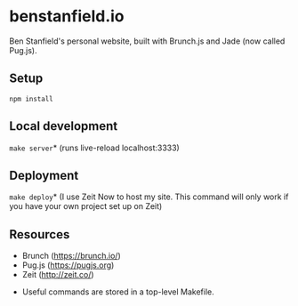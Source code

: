 # benstanfield.io
Ben Stanfield's personal website, built with Brunch.js and Jade (now called Pug.js).

## Setup
`npm install`

## Local development
`make server`* (runs live-reload localhost:3333)

## Deployment
`make deploy`* (I use Zeit Now to host my site. This command will only work if you have your own project set up on Zeit)

## Resources
- Brunch (https://brunch.io/)
- Pug.js (https://pugjs.org)
- Zeit (http://zeit.co/)


* Useful commands are stored in a top-level Makefile.
